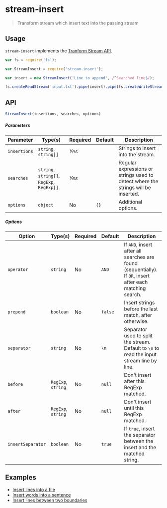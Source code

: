 # stream-insert

> Transform stream which insert text into the passing stream

## Usage

`stream-insert` implements the [Tranform Stream API](https://nodejs.org/api/stream.html#stream_implementing_a_transform_stream).

```js
var fs = require('fs');

var StreamInsert = require('stream-insert');

var insert = new StreamInsert('Line to append', /^Searched line$/);

fs.createReadStream('input.txt').pipe(insert).pipe(fs.createWriteStream('output.txt'));
```

## API

```js
StreamInsert(insertions, searches, options)
```

##### Parameters

| Parameter    | Type(s)                                    | Required | Default | Description                                                                       |
| ------------ | ------------------------------------------ | -------- | ------- | --------------------------------------------------------------------------------- |
| `insertions` | `string`, `string[]`                       | *Yes*    |         | Strings to insert into the stream.                                                |
| `searches`   | `string`, `string[]`, `RegExp`, `RegExp[]` | *Yes*    |         | Regular expressions or strings used to detect where the strings will be inserted. |
| `options`    | `object`                                   | No       | `{}`    | Additional options.                                                               |

##### Options

| Option             | Type(s)            | Required | Default | Description                                                                                               |
| ------------------ | ------------------ | -------- | ------- | --------------------------------------------------------------------------------------------------------- |
| `operator`         | `string`           | No       | `AND`   | If `AND`, insert after all searches are found (sequentially). If `OR`, insert after each matching search. |
| `prepend`          | `boolean`          | No       | `false` | Insert strings before the last match, after otherwise.                                                    |
| `separator`        | `string`           | No       | `\n`    | Separator used to split the stream. Default to `\n` to read the input stream line by line.                |
| `before`           | `RegExp`, `string` | No       | `null`  | Don't insert after this RegExp matched.                                                                   |
| `after`            | `RegExp`, `string` | No       | `null`  | Don't insert until this RegExp matched.                                                                   |
| `insertSeparator`  | `boolean`          | No       | `true`  | If `true`, insert the separator between the insert and the matched string.                                |

## Examples

* [Insert lines into a file](examples/lines)
* [Insert words into a sentence](examples/words)
* [Insert lines between two boundaries](examples/section)
